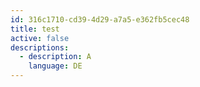 ```yaml
---
id: 316c1710-cd39-4d29-a7a5-e362fb5cec48
title: test
active: false
descriptions:
  - description: A
    language: DE
---
```


